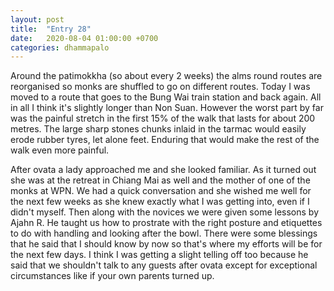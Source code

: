 ```yaml
---
layout: post
title:  "Entry 28"
date:   2020-08-04 01:00:00 +0700
categories: dhammapalo
---
```

Around the patimokkha (so about every 2 weeks) the alms round routes are reorganised so monks are shuffled to go on different routes. Today I was moved to a route that goes to the Bung Wai train station and back again. All in all I think it's slightly longer than Non Suan. However the worst part by far was the painful stretch in the first 15% of the walk that lasts for about 200 metres. The large sharp stones chunks inlaid in the tarmac would easily erode rubber tyres, let alone feet. Enduring that would make the rest of the walk even more painful.

After ovata a lady approached me and she looked familiar. As it turned out she was at the retreat in Chiang Mai as well and the mother of one of the monks at WPN. We had a quick conversation and she wished me well for the next few weeks as she knew exactly what I was getting into, even if I didn't myself. Then along with the novices we were given some lessons by Ajahn R. He taught us how to prostrate with the right posture and etiquettes to do with handling and looking after the bowl. There were some blessings that he said that I should know by now so that's where my efforts will be for the next few days. I think I was getting a slight telling off too because he said that we shouldn't talk to any guests after ovata except for exceptional circumstances like if your own parents turned up.